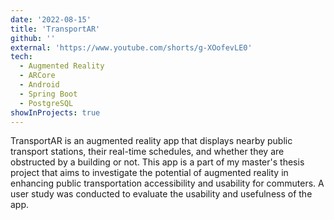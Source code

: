 ```yaml
---
date: '2022-08-15'
title: 'TransportAR'
github: ''
external: 'https://www.youtube.com/shorts/g-XOofevLE0'
tech:
  - Augmented Reality
  - ARCore
  - Android
  - Spring Boot
  - PostgreSQL
showInProjects: true
---
```


TransportAR is an augmented reality app that displays nearby public transport stations, their real-time schedules, and whether they are obstructed by a building or not. This app is a part of my master's thesis project that aims to investigate the potential of augmented reality in enhancing public transportation accessibility and usability for commuters. A user study was conducted to evaluate the usability and usefulness of the app.
